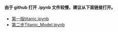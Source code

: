 #### 由于 github 打开 .ipynb 文件较慢，建议从下面链接打开。

- [第一版titanic.ipynb](http://nbviewer.jupyter.org/github/VPrincekin/MachineLearning_V/blob/master/Kaggle/Titanic/src/titanic.ipynb)
- [第二步Titanic_Model.ipynb](http://nbviewer.jupyter.org/github/VPrincekin/MachineLearning_V/blob/master/Kaggle/Titanic/src/Titanic_Model.ipynb)
